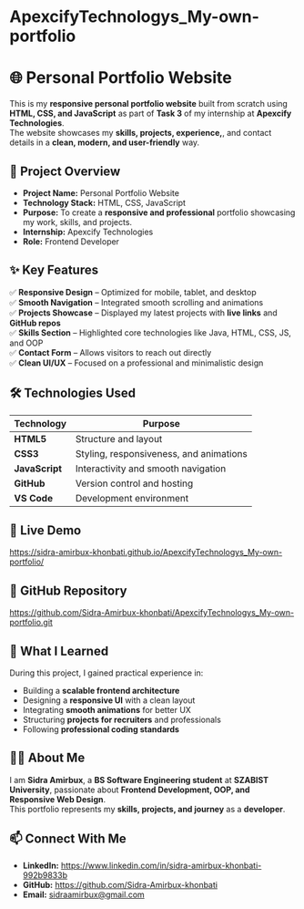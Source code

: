 # ApexcifyTechnologys_My-own-portfolio

# 🌐 Personal Portfolio Website

This is my **responsive personal portfolio website** built from scratch using **HTML, CSS, and JavaScript** as part of **Task 3** of my internship at **Apexcify Technologies**.  
The website showcases my **skills, projects, experience,**, and contact details in a **clean, modern, and user-friendly** way.


## 🚀 **Project Overview**
- **Project Name:** Personal Portfolio Website  
- **Technology Stack:** HTML, CSS, JavaScript  
- **Purpose:** To create a **responsive and professional** portfolio showcasing my work, skills, and projects.  
- **Internship:** Apexcify Technologies  
- **Role:** Frontend Developer  


## ✨ **Key Features**
✅ **Responsive Design** – Optimized for mobile, tablet, and desktop  
✅ **Smooth Navigation** – Integrated smooth scrolling and animations  
✅ **Projects Showcase** – Displayed my latest projects with **live links** and **GitHub repos**  
✅ **Skills Section** – Highlighted core technologies like Java, HTML, CSS, JS, and OOP  
✅ **Contact Form** – Allows visitors to reach out directly  
✅ **Clean UI/UX** – Focused on a professional and minimalistic design  


## 🛠 **Technologies Used**
| Technology | Purpose |
|-----------|---------|
| **HTML5** | Structure and layout |
| **CSS3** | Styling, responsiveness, and animations |
| **JavaScript** | Interactivity and smooth navigation |
| **GitHub** | Version control and hosting |
| **VS Code** | Development environment |


## 🔗 **Live Demo**
https://sidra-amirbux-khonbati.github.io/ApexcifyTechnologys_My-own-portfolio/

## 📂 **GitHub Repository**
https://github.com/Sidra-Amirbux-khonbati/ApexcifyTechnologys_My-own-portfolio.git


## 📌 **What I Learned**
During this project, I gained practical experience in:
- Building a **scalable frontend architecture**
- Designing a **responsive UI** with a clean layout
- Integrating **smooth animations** for better UX
- Structuring **projects for recruiters** and professionals
- Following **professional coding standards**


## 👩‍💻 **About Me**
I am **Sidra Amirbux**, a **BS Software Engineering student** at **SZABIST University**, passionate about **Frontend Development, OOP, and Responsive Web Design**.  
This portfolio represents my **skills, projects, and journey** as a **developer**.


## 📫 **Connect With Me**
- **LinkedIn:** https://www.linkedin.com/in/sidra-amirbux-khonbati-992b9833b
- **GitHub:** https://github.com/Sidra-Amirbux-khonbati
- **Email:** sidraamirbux@gmail.com 


